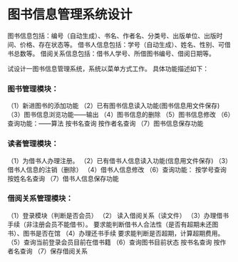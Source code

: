 # 图书信息管理系统设计

图书信息包括：编号（自动生成）、书名、作者名、分类号、出版单位、出版时间、价格、存在状态等。
借书人信息包括：学号（自动生成）、姓名、性别、可借书总数等。
借阅关系信息包括：借书人学号、所借图书编号、借阅日期等。

试设计一图书信息管理系统，系统以菜单方式工作。
具体功能描述如下：

### 图书管理模块：
（1）新进图书的添加功能
（2）已有图书信息读入功能(图书信息用文件保存)
（3）图书信息浏览功能——输出
（4）图书信息的删除
（5）图书信息修改
（6）查询功能：——算法
		  按书名查询
		  按作者名查询
（7）图书信息保存功能

### 读者管理模块：
（1）为借书人办理注册。
（2）已有借书人信息读入功能(信息用文件保存)
（3）借书人信息的注销（删除）
（4）借书人信息修改
（6）查询功能：
          按学号查询
          按姓名名查询
（7）借书人信息保存功能

### 借阅关系管理模块：

（1）登录模块（判断是否会员）
（2） 读入借阅关系（读文件）
（3）办理借书手续（非注册会员不能借书）。
          要求能判断借书人合法性（是否有超期未还图书）、图书是否在馆
（4）办理还书手续
          要求能判断是否超期，计算超期费用。
（5）查询当前登录会员目前在借书籍
（6）查询图书目前状态
          按书名查询
          按作者名查询
（7）保存借阅关系